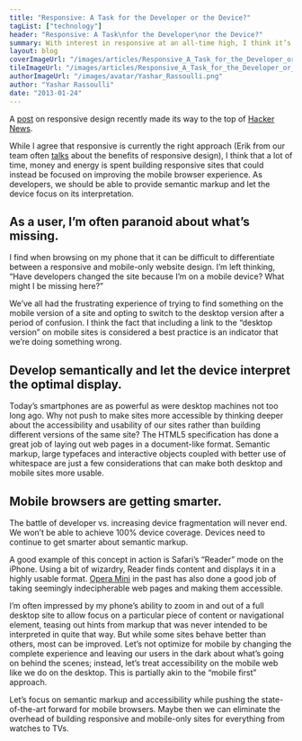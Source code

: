 ```yaml
---
title: "Responsive: A Task for the Developer or the Device?"
tagList: ["technology"]
header: "Responsive: A Task\nfor the Developer\nor the Device?"
summary: With interest in responsive at an all-time high, I think it’s time to fundamentally rethink the assumptions that underly a responsive approach to web design.
layout: blog
coverImageUrl: "/images/articles/Responsive_A_Task_for_the_Developer_or_the_Device/cover.jpg"
tileImageUrl: "/images/articles/Responsive_A_Task_for_the_Developer_or_the_Device/tile.jpg"
authorImageUrl: "/images/avatar/Yashar_Rassoulli.png"
author: "Yashar Rassoulli"
date: "2013-01-24"
---
```


A [post](http://news.ycombinator.com/item?id=5091684) on responsive design recently made its way to the top of [Hacker News](http://news.ycombinator.com/).

While I agree that responsive is currently the right approach (Erik from our team often [talks](http://www.slideshare.net/myplanetsteph/responsive-design-presentation-for-drupal-business-summit-erik-von-stackelberg-myplanet-digital) about the benefits of responsive design), I think that a lot of time, money and energy is spent building responsive sites that could instead be focused on improving the mobile browser experience. As developers, we should be able to provide semantic markup and let the device focus on its interpretation.

## As a user, I’m often paranoid about what’s missing. ##

I find when browsing on my phone that it can be difficult to differentiate between a responsive and mobile-only website design. I’m left thinking, “Have developers changed the site because I’m on a mobile device? What might I be missing here?”

We’ve all had the frustrating experience of trying to find something on the mobile version of a site and opting to switch to the desktop version after a period of confusion. I think the fact that including a link to the “desktop version” on mobile sites is considered a best practice is an indicator that we’re doing something wrong.

## Develop semantically and let the device interpret the optimal display. ##

Today’s smartphones are as powerful as were desktop machines not too long ago. Why not push to make sites more accessible by thinking deeper about the accessibility and usability of our sites rather than building different versions of the same site? The HTML5 specification has done a great job of laying out web pages in a document-like format. Semantic markup, large typefaces and interactive objects coupled with better use of whitespace are just a few considerations that can make both desktop and mobile sites more usable.

## Mobile browsers are getting smarter. ##

The battle of developer vs. increasing device fragmentation will never end. We won’t be able to achieve 100% device coverage. Devices need to continue to get smarter about semantic markup. 

A good example of this concept in action is Safari’s “Reader” mode on the iPhone. Using a bit of wizardry, Reader finds content and displays it in a highly usable format. [Opera Mini](http://www.opera.com/mobile/) in the past has also done a good job of taking seemingly indecipherable web pages and making them accessible.

I’m often impressed by my phone’s ability to zoom in and out of a full desktop site to allow focus on a particular piece of content or navigational element, teasing out hints from markup that was never intended to be interpreted in quite that way. But while some sites behave better than others, most can be improved. Let’s not optimize for mobile by changing the complete experience and leaving our users in the dark about what’s going on behind the scenes; instead, let’s treat accessibility on the mobile web like we do on the desktop. This is partially akin to the “mobile first” approach.

Let’s focus on semantic markup and accessibility while pushing the state-of-the-art forward for mobile browsers. Maybe then we can eliminate the overhead of building responsive and mobile-only sites for everything from watches to TVs.
